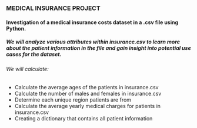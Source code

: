 ### MEDICAL INSURANCE PROJECT

#### Investigation of a medical insurance costs dataset in a .csv file using Python.

##### We will analyze various attributes within insurance.csv to learn more about the patient information in the file and gain insight into potential use cases for the dataset.

###### We will calculate:

* Calculate the average ages of the patients in insurance.csv
* Calculate the number of males and females in insurance.csv
* Determine each unique region patients are from
* Calculate the average yearly medical charges for patients in insurance.csv
* Creating a dictionary that contains all patient information